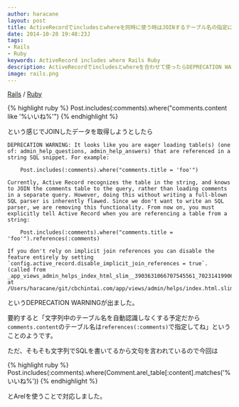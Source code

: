 ```yaml
---
author: haracane
layout: post
title: ActiveRecordでincludesとwhereを同時に使う時はJOINするテーブル名の指定に気をつける
date: 2014-10-28 19:48:23J
tags:
- Rails
- Ruby
keywords: ActiveRecord includes where Rails Ruby
description: ActiveRecordでincludesとwhereを合わせて使ったらDEPRECATION WARNINGが出たので記事に残しておきます。最終的にはちゃんとArelを使って対応しました。
image: rails.png
---
```

<!-- tag_links -->
[Rails](/tags/rails/) / [Ruby](/tags/ruby/)

<!-- content -->
{% highlight ruby %}
Post.includes(:comments).where("comments.content like '%いいね%'")
{% endhighlight %}

という感じでJOINしたデータを取得しようとしたら

    DEPRECATION WARNING: It looks like you are eager loading table(s) (one of: admin_help_questions, admin_help_answers) that are referenced in a string SQL snippet. For example:

        Post.includes(:comments).where("comments.title = 'foo'")

    Currently, Active Record recognizes the table in the string, and knows to JOIN the comments table to the query, rather than loading comments in a separate query. However, doing this without writing a full-blown SQL parser is inherently flawed. Since we don't want to write an SQL parser, we are removing this functionality. From now on, you must explicitly tell Active Record when you are referencing a table from a string:

        Post.includes(:comments).where("comments.title = 'foo'").references(:comments)

    If you don't rely on implicit join references you can disable the feature entirely by setting `config.active_record.disable_implicit_join_references = true`. (called from _app_views_admin_helps_index_html_slim__3903631066707545561_70231419906340 at /Users/haracane/git/cbchintai.com/app/views/admin/helps/index.html.slim:36)

というDEPRECATION WARNINGが出ました。

要約すると「文字列中のテーブル名を自動認識しなくする予定だから`comments.content`のテーブル名は`references(:comments)`で指定してね」ということのようです。

ただ、そもそも文字列でSQLを書いてるから文句を言われているので今回は

{% highlight ruby %}
Post.includes(:comments).where(Comment.arel_table[:content].matches('%いいね%'))
{% endhighlight %}

とArelを使うことで対応しました。
